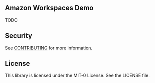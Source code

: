## Amazon Workspaces Demo

TODO

## Security

See [CONTRIBUTING](CONTRIBUTING.md#security-issue-notifications) for more information.

## License

This library is licensed under the MIT-0 License. See the LICENSE file.

